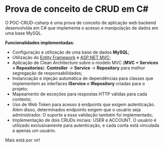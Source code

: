 # Prova de conceito de CRUD em C#

O POC-CRUD-csharp é uma prova de conceito de aplicação web backend desenvolvida em C# que implementa o acesso e manipulação de dados em uma base MySQL.

**Funcionalidades implementadas**:
* Configuração e utilização de uma base de dados **MySQL**;
* Utilização do [Entity Framework](https://learn.microsoft.com/en-us/ef/) e [ASP.NET MVC](https://dotnet.microsoft.com/en-us/apps/aspnet/mvc);
* Aplicação de Clean Architecture sobre o modelo MVC (**MVC + Services + Repositories**): **Controller** -> **Service** -> **Repository** para melhor segregação de responsabilidades;
* Instanciação e injeção automática de dependências para classes que implementem as interfaces **IService** e **IRepository** criadas para o projeto;
* Mapeamento de exceções para respostas HTTP válidas para cada contexto;
* Uso de Web Token para acesso à endpoints que exigem autenticação. Além disso, determinados endpoints exigem que o usuário seja administrador. O suporte a essa validação também foi implementado;
* Implementação de dois CRUDs iniciais: USER e ACCOUNT. O usuário é utilizado exclusivamente para autenticação, e cada conta está vinculada a apenas um usuário.

Mais está por vir!
